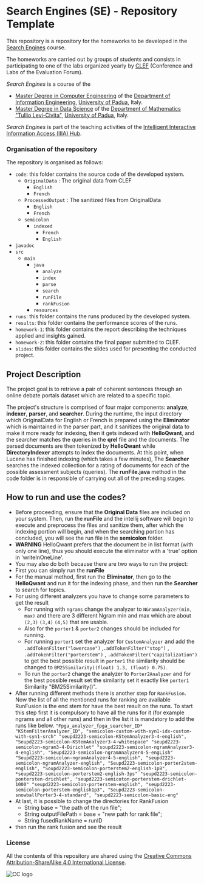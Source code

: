 # Search Engines (SE) - Repository Template

This repository is a repository for the homeworks to be developed in the [Search Engines](https://iiia.dei.unipd.it/education/search-engines/) course.

The homeworks are carried out by groups of students and consists in participating to one of the labs organized yearly by [CLEF](https://www.clef-initiative.eu/) (Conference and Labs of the Evaluation Forum).

*Search Engines* is a course of the

* [Master Degree in Computer Engineering](https://degrees.dei.unipd.it/master-degrees/computer-engineering/) of the  [Department of Information Engineering](https://www.dei.unipd.it/en/), [University of Padua](https://www.unipd.it/en/), Italy.
* [Master Degree in Data Science](https://datascience.math.unipd.it/) of the  [Department of Mathematics "Tullio Levi-Civita"](https://www.math.unipd.it/en/), [University of Padua](https://www.unipd.it/en/), Italy.

*Search Engines* is part of the teaching activities of the [Intelligent Interactive Information Access (IIIA) Hub](http://iiia.dei.unipd.it/).

### Organisation of the repository ###

The repository is organised as follows:

* `code`: this folder contains the source code of the developed system.
    * `OriginalData` : The original data from CLEF
        * `English`
        * `French`
    * `ProcessedOutput` : The sanitized files from OriginalData
        * `English`
        * `French`
    * `semicolon`
        * `indexed`
          * `French`
          * `English`
* `javadoc`
* `src`
    * `main`
        * `java`
            * `analyze`
            * `index`
            * `parse`
            * `search`
            * `runFile`
            * `rankFusion`
        * `resources`
* `runs`: this folder contains the runs produced by the developed system.
* `results`: this folder contains the performance scores of the runs.
* `homework-1`: this folder contains the report describing the techniques applied and insights gained.
* `homework-2`: this folder contains the final paper submitted to CLEF.
* `slides`: this folder contains the slides used for presenting the conducted project.

## Project Description ##

The project goal is to retrieve a pair of coherent sentences through an online debate portals dataset which are related to a specific topic.

The project's structure is comprised of four major components: **analyze**, **indexer**, **parser**, and **searcher**.
During the runtime, the input directory which OriginalData for English or French is prepared using the **Eliminator**
which is maintained in the parser part, and it sanitizes the original data to make it more ready for indexing,
then it gets indexed with **HelloQwant**, and the searcher matches the queries in the **qrel** file and the documents.
The parsed documents are then tokenized by **HelloQwant** while **DirectoryIndexer** attempts to index the documents.
At this point, when Lucene has finished indexing (which takes a few minutes),
The **Searcher** searches the indexed collection for a rating of documents for each of the possible assessment subjects (queries). The **runFile.java** method in the code folder is in responsible of carrying out all of the preceding stages.

## How to run and use the codes? ##

* Before proceeding, ensure that the **Original Data** files are included on your system. Then, run the **runFile** and the intellij software will begin to execute and preprocess the files and sanitize them, after which the indexing portion will begin, and when the searching portion has concluded, you will see the run file in the **semicolon** folder.
* **WARNING** HelloQwant prefers that the document be in list format (with only one line), thus you should execute the eliminator with a 'true' option in 'writeInOneLine'.
* You may also do both because there are two ways to run the project:
* First you can simply run the **runFile**
* For the manual method, first run the **Eliminator**, then go to the **HelloQwant** and run it for the indexing phase, and then run the **Searcher** to search for topics.
* For using different analyzers you have to change some parameters to get the result
  * For running with `ngrams` change the analyzer to `NGramAnalyzer(min, max)` and there are 3 different Ngram min and max which are about `(2,3)` `(3,4)` `(4,5)` that are usable.
  * Also for the `porter1` & `porter2` changes should be included for running. 
  * For running `porter1` set the analyzer for `CustomAnalyzer` and add the `.addTokenFilter("lowercase")` ,`.addTokenFilter("stop")` , `.addTokenFilter("porterstem")` , `.addTokenFilter("capitalization")`
  to get the best possible result in `porter1` the similarity should be changed to `BM25Similarity((float) 1.3, (float) 0.75)`.
  * To run the `porter2` change the analyzer to `Porter2Analyzer` and for the best possible result set the similarity set it exactly like `porter1` Similarity "BM25Similarity()".
* After running different methods there is another step for `RankFusion`. Now the list of all the mentioned runs for ranking are available RunFusion is the end stem for have the best result
on the runs. To start this step first it is compulsory to have all the runs for it (for example ngrams and all other runs) and then in the list it is mandatory to add the runs like below.
  `"Fpga_analyzer_fpga_searcher_ID*
  "KStemFilterAnalyzer_ID",
  "semicolon-custom-with-syn1-idx-custom-with-syn1-srch"
  "seupd2223-semicolon-KStemAnalyzer3-4-english",
  "Seupd2223-semicolon-KStemAnalyzer3-4-whitespace"
  "seupd2223-semicolon-ngram3-4-Dirichlet"
  "soupd2223-semicolon-ngramAnalyzer3-4-english",
  "Seupd2223-semicolon-ngramAnalyzer4-5-engLish"
  "Seupd2223-semicolon-ngramAnalyzer4-5-english",
  "seupd2223-semicolon-ngramAnalyzer-english",
  "Seupd2223-semicolon-porter2stem-english",
  "Soupd2223-semicolon-porterstem2-english-1p8",
  *seupd2223-semicolon-porterstem2-english-3ps"
  "seupd2223-semicolon-pontersten-drichlet",
  "seupd2223-semicoton-porterstem-drichlet-1000"
  "seupd2223-semicolon-porterstem-english",
  "seupd2223-semicolon-porterstem-english1p3",
  "Seupd2223-semicolon-snowballPorter3-4-standard",
  "seupd2223-semicolon-basic-eng"`
* At last, it is possible to change the directories for RankFusion
  * String base = "the path of the run file";
  * String outputFilePath = base + "new path for rank file";
  * String fusedRankName = runID
* then run the rank fusion and see the result


### License ###

All the contents of this repository are shared using the [Creative Commons Attribution-ShareAlike 4.0 International License](http://creativecommons.org/licenses/by-sa/4.0/).

![CC logo](https://i.creativecommons.org/l/by-sa/4.0/88x31.png)

